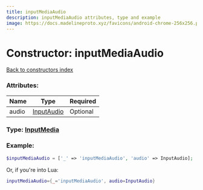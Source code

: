 ```yaml
---
title: inputMediaAudio
description: inputMediaAudio attributes, type and example
image: https://docs.madelineproto.xyz/favicons/android-chrome-256x256.png
---
```

# Constructor: inputMediaAudio  
[Back to constructors index](index.md)



### Attributes:

| Name     |    Type       | Required |
|----------|---------------|----------|
|audio|[InputAudio](../types/InputAudio.md) | Optional|



### Type: [InputMedia](../types/InputMedia.md)


### Example:

```php
$inputMediaAudio = ['_' => 'inputMediaAudio', 'audio' => InputAudio];
```  


Or, if you're into Lua:

```lua
inputMediaAudio={_='inputMediaAudio', audio=InputAudio}

```


